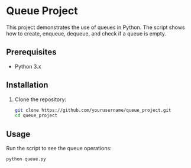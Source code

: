 # Queue Project

This project demonstrates the use of queues in Python. The script shows how to create, enqueue, dequeue, and check if a queue is empty.

## Prerequisites

- Python 3.x

## Installation

1. Clone the repository:
    ```sh
    git clone https://github.com/yourusername/queue_project.git
    cd queue_project
    ```

## Usage

Run the script to see the queue operations:
```sh
python queue.py
